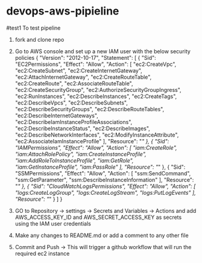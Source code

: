 # devops-aws-pipieline
#test1
To test pipeline 

1. fork and clone repo
2. Go to AWS console and set up a new IAM user with the below security policies 
  {
  	"Version": "2012-10-17",
  	"Statement": [
  		{
  			"Sid": "EC2Permissions",
  			"Effect": "Allow",
  			"Action": [
  				"ec2:CreateVpc",
  				"ec2:CreateSubnet",
  				"ec2:CreateInternetGateway",
  				"ec2:AttachInternetGateway",
  				"ec2:CreateRouteTable",
  				"ec2:CreateRoute",
  				"ec2:AssociateRouteTable",
  				"ec2:CreateSecurityGroup",
  				"ec2:AuthorizeSecurityGroupIngress",
  				"ec2:RunInstances",
  				"ec2:DescribeInstances",
  				"ec2:CreateTags",
  				"ec2:DescribeVpcs",
  				"ec2:DescribeSubnets",
  				"ec2:DescribeSecurityGroups",
  				"ec2:DescribeRouteTables",
  				"ec2:DescribeInternetGateways",
  				"ec2:DescribeIamInstanceProfileAssociations",
  				"ec2:DescribeInstanceStatus",
  				"ec2:DescribeImages",
  				"ec2:DescribeNetworkInterfaces",
  				"ec2:ModifyInstanceAttribute",
  				"ec2:AssociateIamInstanceProfile"
  			],
  			"Resource": "*"
  		},
  		{
  			"Sid": "IAMPermissions",
  			"Effect": "Allow",
  			"Action": [
  				"iam:CreateRole",
  				"iam:AttachRolePolicy",
  				"iam:CreateInstanceProfile",
  				"iam:AddRoleToInstanceProfile",
  				"iam:GetRole",
  				"iam:GetInstanceProfile",
  				"iam:PassRole"
  			],
  			"Resource": "*"
  		},
  		{
  			"Sid": "SSMPermissions",
  			"Effect": "Allow",
  			"Action": [
  				"ssm:SendCommand",
  				"ssm:GetParameter",
  				"ssm:DescribeInstanceInformation"
  			],
  			"Resource": "*"
  		},
  		{
  			"Sid": "CloudWatchLogsPermissions",
  			"Effect": "Allow",
  			"Action": [
  				"logs:CreateLogGroup",
  				"logs:CreateLogStream",
  				"logs:PutLogEvents"
  			],
  			"Resource": "*"
  		}
  	]
  } 

3. GO to Repository -> settings -> Secrets and Variables -> Actions 
  and add AWS_ACCESS_KEY_ID and AWS_SECRET_ACCESS_KEY as secrets using the IAM user credentials

4. Make any changes to README.md or add a comment to any other file
5. Commit and Push  -> This will  trigger a github workflow that will run the required ec2 instance  
